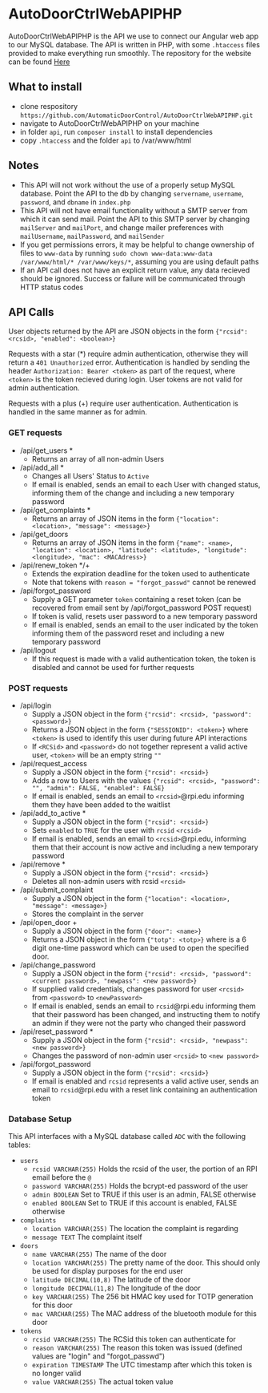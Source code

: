 # AutoDoorCtrlWebAPIPHP
AutoDoorCtrlWebAPIPHP is the API we use to connect our Angular web app to our MySQL database. The API is written in PHP, with some `.htaccess` files provided to make everything run smoothly. The repository for the website can be found [Here](https://github.com/AutomaticDoorControl/AutoDoorCtrlWeb)

## What to install
  * clone respository `https://github.com/AutomaticDoorControl/AutoDoorCtrlWebAPIPHP.git`
  * navigate to AutoDoorCtrlWebAPIPHP on your machine
  * in folder `api`, run `composer install` to install dependencies
  * copy `.htaccess` and the folder `api` to /var/www/html
## Notes  
  * This API will not work without the use of a properly setup MySQL database. Point the API to the db by changing `servername`, `username`, `password`, and `dbname` in `index.php`
  * This API will not have email functionality without a SMTP server from which it can send mail. Point the API to this SMTP server by changing `mailServer` and `mailPort`, and change mailer preferences with `mailUsername`, `mailPassword`, and `mailSender`
  * If you get permissions errors, it may be helpful to change ownership of files to `www-data` by running `sudo chown www-data:www-data /var/www/html/* /var/www/keys/*`, assuming you are using default paths
  * If an API call does not have an explicit return value, any data recieved should be ignored. Success or failure will be communicated through HTTP status codes

## API Calls
User objects returned by the API  are JSON objects in the form `{"rcsid": <rcsid>, "enabled": <boolean>}`

Requests with a star (\*) require admin authentication, otherwise they will return a `401 Unauthorized` error. Authentication is handled by sending the header `Authorization: Bearer <token>` as part of the request, where `<token>` is the token recieved during login. User tokens are not valid for admin authentication.

Requests with a plus (+) require user authentication. Authentication is handled in the same manner as for admin. 

### GET requests
* /api/get_users \*
    * Returns an array of all non-admin Users
* /api/add_all \*
    * Changes all Users' Status to `Active`
    * If email is enabled, sends an email to each User with changed status, informing them of the change and including a new temporary password
* /api/get_complaints \*
    * Returns an array of JSON items in the form `{"location": <location>, "message": <message>}`
* /api/get_doors
    * Returns an array of JSON items in the form `{"name": <name>, "location": <location>, "latitude": <latitude>, "longitude": <longitude>, "mac": <MACAdress>}`
* /api/renew_token \*/+
    * Extends the expiration deadline for the token used to authenticate
    * Note that tokens with `reason = "forgot_passwd"` cannot be renewed
* /api/forgot_password
    * Supply a GET parameter `token` containing a reset token (can be recovered from email sent by /api/forgot_password POST request)
    * If token is valid, resets user password to a new temporary password
    * If email is enabled, sends an email to the user indicated by the token informing them of the password reset and including a new temporary password
* /api/logout
    * If this request is made with a valid authentication token, the token is disabled and cannot be used for further requests

### POST requests
* /api/login
    * Supply a JSON object in the form `{"rcsid": <rcsid>, "password": <password>}`
    * Returns a JSON object in the form `{"SESSIONID": <token>}` where `<token>` is used to identify this user during future API interactions
    * If `<RCSid>` and `<password>` do not together represent a valid active user, `<token>` will be an empty string `""`
* /api/request_access
    * Supply a JSON object in the form `{"rcsid": <rcsid>}`
    * Adds a row to Users with the values `{"rcsid": <rcsid>, "password": "", "admin": FALSE, "enabled": FALSE}`
    * If email is enabled, sends an email to `<rcsid>`@rpi.edu informing them they have been added to the waitlist
* /api/add_to_active \*
    * Supply a JSON object in the form `{"rcsid": <rcsid>}`
    * Sets `enabled` to `TRUE` for the user with `rcsid` `<rcsid>`
    * If email is enabled, sends an email to `<rcsid>`@rpi.edu, informing them that their account is now active and including a new temporary password
* /api/remove \*
    * Supply a JSON object in the form `{"rcsid": <rcsid>}`
    * Deletes all non-admin users with rcsid `<rcsid>`
* /api/submit_complaint
    * Supply a JSON object in the form `{"location": <location>, "message": <message>}`
    * Stores the complaint in the server
* /api/open_door +
    * Supply a JSON object in the form `{"door": <name>}`
    * Returns a JSON object in the form `{"totp": <totp>}` where <totp> is a 6 digit one-time password which can be used to open the specified door.
 * /api/change_password
    * Supply a JSON object in the form `{"rcsid": <rcsid>, "password": <current password>, "newpass": <new password>}`
    * If supplied valid credentials, changes password for user `<rcsid>` from `<password>` to `<newPassword>`
    * If email is enabled, sends an email to `rcsid`@rpi.edu informing them that their password has been changed, and instructing them to notify an admin if they were not the party who changed their password
* /api/reset_password *
    * Supply a JSON object in the form `{"rcsid": <rcsid>, "newpass": <new password>}`
    * Changes the password of non-admin user `<rcsid>` to `<new password>`
* /api/forgot_password
    * Supply a JSON object in the form `{"rcsid": <rcsid>}`
    * If email is enabled and `rcsid` represents a valid active user, sends an email to `rcsid`@rpi.edu with a reset link containing an authentication token

### Database Setup
This API interfaces with a MySQL database called `ADC` with the following tables:
* `users`
    * `rcsid VARCHAR(255)` Holds the rcsid of the user, the portion of an RPI email before the `@`
    * `password VARCHAR(255)` Holds the bcrypt-ed password of the user
    * `admin BOOLEAN` Set to TRUE if this user is an admin, FALSE otherwise
    * `enabled BOOLEAN` Set to TRUE if this account is enabled, FALSE otherwise
* `complaints`
    * `location VARCHAR(255)` The location the complaint is regarding
    * `message TEXT` The complaint itself
* `doors`
    * `name VARCHAR(255)` The name of the door
    * `location VARCHAR(255)` The pretty name of the door. This should only be used for display purposes for the end user
    * `latitude DECIMAL(10,8)` The latitude of the door
    * `longitude DECIMAL(11,8)` The longitude of the door
    * `key VARCHAR(255)` The 256 bit HMAC key used for TOTP generation for this door
    * `mac VARCHAR(255)` The MAC address of the bluetooth module for this door
* `tokens`
    * `rcsid VARCHAR(255)` The RCSid this token can authenticate for
    * `reason VARCHAR(255)` The reason this token was issued (defined values are "login" and "forgot_passwd")
    * `expiration TIMESTAMP` The UTC timestamp after which this token is no longer valid
    * `value VARCHAR(255)` The actual token value
